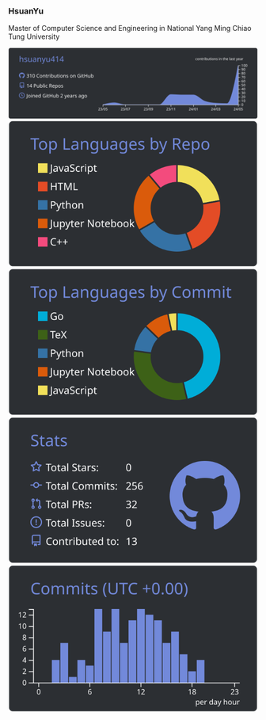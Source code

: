 ### HsuanYu
Master of Computer Science and Engineering in National Yang Ming Chiao Tung University

[![](https://raw.githubusercontent.com/hsuanyu414/hsuanyu414/master/profile-summary-card-output/discord_old_blurple/0-profile-details.svg)](https://github.com/hsuanyu414/hsuanyu414)
[![](https://raw.githubusercontent.com/hsuanyu414/hsuanyu414/master/profile-summary-card-output/discord_old_blurple/1-repos-per-language.svg)](https://github.com/hsuanyu414/hsuanyu414) [![](https://raw.githubusercontent.com/hsuanyu414/hsuanyu414/master/profile-summary-card-output/discord_old_blurple/2-most-commit-language.svg)](https://github.com/hsuanyu414/hsuanyu414)
[![](https://raw.githubusercontent.com/hsuanyu414/hsuanyu414/master/profile-summary-card-output/discord_old_blurple/3-stats.svg)](https://github.com/hsuanyu414/hsuanyu414) [![](https://raw.githubusercontent.com/hsuanyu414/hsuanyu414/master/profile-summary-card-output/discord_old_blurple/4-productive-time.svg)](https://github.com/hsuanyu414/hsuanyu414)
